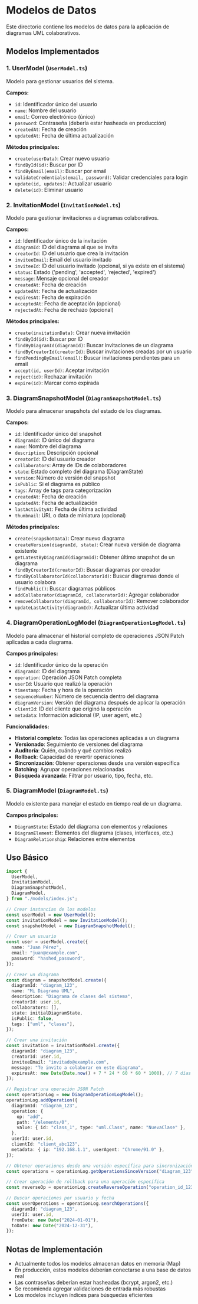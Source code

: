 # Modelos de Datos

Este directorio contiene los modelos de datos para la aplicación de diagramas UML colaborativos.

## Modelos Implementados

### 1. UserModel (`UserModel.ts`)

Modelo para gestionar usuarios del sistema.

**Campos:**

- `id`: Identificador único del usuario
- `name`: Nombre del usuario
- `email`: Correo electrónico (único)
- `password`: Contraseña (debería estar hasheada en producción)
- `createdAt`: Fecha de creación
- `updatedAt`: Fecha de última actualización

**Métodos principales:**

- `create(userData)`: Crear nuevo usuario
- `findById(id)`: Buscar por ID
- `findByEmail(email)`: Buscar por email
- `validateCredentials(email, password)`: Validar credenciales para login
- `update(id, updates)`: Actualizar usuario
- `delete(id)`: Eliminar usuario

### 2. InvitationModel (`InvitationModel.ts`)

Modelo para gestionar invitaciones a diagramas colaborativos.

**Campos:**

- `id`: Identificador único de la invitación
- `diagramId`: ID del diagrama al que se invita
- `creatorId`: ID del usuario que crea la invitación
- `inviteeEmail`: Email del usuario invitado
- `inviteeId`: ID del usuario invitado (opcional, si ya existe en el sistema)
- `status`: Estado ('pending', 'accepted', 'rejected', 'expired')
- `message`: Mensaje opcional del creador
- `createdAt`: Fecha de creación
- `updatedAt`: Fecha de actualización
- `expiresAt`: Fecha de expiración
- `acceptedAt`: Fecha de aceptación (opcional)
- `rejectedAt`: Fecha de rechazo (opcional)

**Métodos principales:**

- `create(invitationData)`: Crear nueva invitación
- `findById(id)`: Buscar por ID
- `findByDiagramId(diagramId)`: Buscar invitaciones de un diagrama
- `findByCreatorId(creatorId)`: Buscar invitaciones creadas por un usuario
- `findPendingByEmail(email)`: Buscar invitaciones pendientes para un email
- `accept(id, userId)`: Aceptar invitación
- `reject(id)`: Rechazar invitación
- `expire(id)`: Marcar como expirada

### 3. DiagramSnapshotModel (`DiagramSnapshotModel.ts`)

Modelo para almacenar snapshots del estado de los diagramas.

**Campos:**

- `id`: Identificador único del snapshot
- `diagramId`: ID único del diagrama
- `name`: Nombre del diagrama
- `description`: Descripción opcional
- `creatorId`: ID del usuario creador
- `collaborators`: Array de IDs de colaboradores
- `state`: Estado completo del diagrama (DiagramState)
- `version`: Número de versión del snapshot
- `isPublic`: Si el diagrama es público
- `tags`: Array de tags para categorización
- `createdAt`: Fecha de creación
- `updatedAt`: Fecha de actualización
- `lastActivityAt`: Fecha de última actividad
- `thumbnail`: URL o data de miniatura (opcional)

**Métodos principales:**

- `create(snapshotData)`: Crear nuevo diagrama
- `createVersion(diagramId, state)`: Crear nueva versión de diagrama existente
- `getLatestByDiagramId(diagramId)`: Obtener último snapshot de un diagrama
- `findByCreatorId(creatorId)`: Buscar diagramas por creador
- `findByCollaboratorId(collaboratorId)`: Buscar diagramas donde el usuario colabora
- `findPublic()`: Buscar diagramas públicos
- `addCollaborator(diagramId, collaboratorId)`: Agregar colaborador
- `removeCollaborator(diagramId, collaboratorId)`: Remover colaborador
- `updateLastActivity(diagramId)`: Actualizar última actividad

### 4. DiagramOperationLogModel (`DiagramOperationLogModel.ts`)

Modelo para almacenar el historial completo de operaciones JSON Patch aplicadas a cada diagrama.

**Campos principales:**

- `id`: Identificador único de la operación
- `diagramId`: ID del diagrama
- `operation`: Operación JSON Patch completa
- `userId`: Usuario que realizó la operación
- `timestamp`: Fecha y hora de la operación
- `sequenceNumber`: Número de secuencia dentro del diagrama
- `diagramVersion`: Versión del diagrama después de aplicar la operación
- `clientId`: ID del cliente que originó la operación
- `metadata`: Información adicional (IP, user agent, etc.)

**Funcionalidades:**

- **Historial completo**: Todas las operaciones aplicadas a un diagrama
- **Versionado**: Seguimiento de versiones del diagrama
- **Auditoría**: Quién, cuándo y qué cambios realizó
- **Rollback**: Capacidad de revertir operaciones
- **Sincronización**: Obtener operaciones desde una versión específica
- **Batching**: Agrupar operaciones relacionadas
- **Búsqueda avanzada**: Filtrar por usuario, tipo, fecha, etc.

### 5. DiagramModel (`DiagramModel.ts`)

Modelo existente para manejar el estado en tiempo real de un diagrama.

**Campos principales:**

- `DiagramState`: Estado del diagrama con elementos y relaciones
- `DiagramElement`: Elementos del diagrama (clases, interfaces, etc.)
- `DiagramRelationship`: Relaciones entre elementos

## Uso Básico

```typescript
import {
  UserModel,
  InvitationModel,
  DiagramSnapshotModel,
  DiagramModel,
} from "./models/index.js";

// Crear instancias de los modelos
const userModel = new UserModel();
const invitationModel = new InvitationModel();
const snapshotModel = new DiagramSnapshotModel();

// Crear un usuario
const user = userModel.create({
  name: "Juan Pérez",
  email: "juan@example.com",
  password: "hashed_password",
});

// Crear un diagrama
const diagram = snapshotModel.create({
  diagramId: "diagram_123",
  name: "Mi Diagrama UML",
  description: "Diagrama de clases del sistema",
  creatorId: user.id,
  collaborators: [],
  state: initialDiagramState,
  isPublic: false,
  tags: ["uml", "clases"],
});

// Crear una invitación
const invitation = invitationModel.create({
  diagramId: "diagram_123",
  creatorId: user.id,
  inviteeEmail: "invitado@example.com",
  message: "Te invito a colaborar en este diagrama",
  expiresAt: new Date(Date.now() + 7 * 24 * 60 * 60 * 1000), // 7 días
});

// Registrar una operación JSON Patch
const operationLog = new DiagramOperationLogModel();
operationLog.addOperation({
  diagramId: "diagram_123",
  operation: {
    op: "add",
    path: "/elements/0",
    value: { id: "class_1", type: "uml.Class", name: "NuevaClase" },
  },
  userId: user.id,
  clientId: "client_abc123",
  metadata: { ip: "192.168.1.1", userAgent: "Chrome/91.0" },
});

// Obtener operaciones desde una versión específica para sincronización
const operations = operationLog.getOperationsSinceVersion("diagram_123", 5);

// Crear operación de rollback para una operación específica
const reverseOp = operationLog.createReverseOperation("operation_id_123");

// Buscar operaciones por usuario y fecha
const userOperations = operationLog.searchOperations({
  diagramId: "diagram_123",
  userId: user.id,
  fromDate: new Date("2024-01-01"),
  toDate: new Date("2024-12-31"),
});
```

## Notas de Implementación

- Actualmente todos los modelos almacenan datos en memoria (Map)
- En producción, estos modelos deberían conectarse a una base de datos real
- Las contraseñas deberían estar hasheadas (bcrypt, argon2, etc.)
- Se recomienda agregar validaciones de entrada más robustas
- Los modelos incluyen índices para búsquedas eficientes
